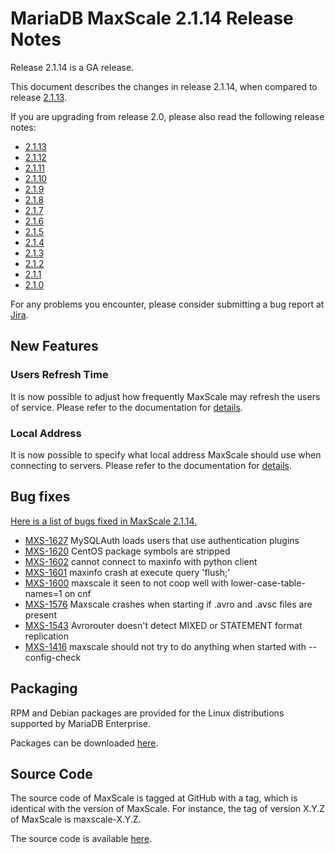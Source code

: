 # MariaDB MaxScale 2.1.14 Release Notes

Release 2.1.14 is a GA release.

This document describes the changes in release 2.1.14, when compared
to release [2.1.13](MaxScale-2.1.13-Release-Notes.md).

If you are upgrading from release 2.0, please also read the following
release notes:

* [2.1.13](./MaxScale-2.1.13-Release-Notes.md)
* [2.1.12](./MaxScale-2.1.12-Release-Notes.md)
* [2.1.11](./MaxScale-2.1.11-Release-Notes.md)
* [2.1.10](./MaxScale-2.1.10-Release-Notes.md)
* [2.1.9](./MaxScale-2.1.9-Release-Notes.md)
* [2.1.8](./MaxScale-2.1.8-Release-Notes.md)
* [2.1.7](./MaxScale-2.1.7-Release-Notes.md)
* [2.1.6](./MaxScale-2.1.6-Release-Notes.md)
* [2.1.5](./MaxScale-2.1.5-Release-Notes.md)
* [2.1.4](./MaxScale-2.1.4-Release-Notes.md)
* [2.1.3](./MaxScale-2.1.3-Release-Notes.md)
* [2.1.2](./MaxScale-2.1.2-Release-Notes.md)
* [2.1.1](./MaxScale-2.1.1-Release-Notes.md)
* [2.1.0](./MaxScale-2.1.0-Release-Notes.md)

For any problems you encounter, please consider submitting a bug report at
[Jira](https://jira.mariadb.org).

## New Features

### Users Refresh Time

It is now possible to adjust how frequently MaxScale may refresh
the users of service. Please refer to the documentation for
[details](../Getting-Started/Configuration-Guide.md#users_refresh_time).

### Local Address

It is now possible to specify what local address MaxScale should
use when connecting to servers. Please refer to the documentation
for [details](../Getting-Started/Configuration-Guide.md#local_address).

## Bug fixes

[Here is a list of bugs fixed in MaxScale 2.1.14.](https://jira.mariadb.org/issues/?jql=project%20%3D%20MXS%20AND%20issuetype%20%3D%20Bug%20AND%20status%20%3D%20Closed%20AND%20fixVersion%20%3D%202.1.14)

* [MXS-1627](https://jira.mariadb.org/browse/MXS-1627) MySQLAuth loads users that use authentication plugins
* [MXS-1620](https://jira.mariadb.org/browse/MXS-1620) CentOS package symbols are stripped
* [MXS-1602](https://jira.mariadb.org/browse/MXS-1602) cannot connect to maxinfo with python client
* [MXS-1601](https://jira.mariadb.org/browse/MXS-1601) maxinfo crash at execute query 'flush;'
* [MXS-1600](https://jira.mariadb.org/browse/MXS-1600) maxscale it seen to not coop well with lower-case-table-names=1 on cnf
* [MXS-1576](https://jira.mariadb.org/browse/MXS-1576) Maxscale crashes when starting if .avro and .avsc files are present
* [MXS-1543](https://jira.mariadb.org/browse/MXS-1543) Avrorouter doesn't detect MIXED or STATEMENT format replication
* [MXS-1416](https://jira.mariadb.org/browse/MXS-1416) maxscale should not try to do anything when started with --config-check

## Packaging

RPM and Debian packages are provided for the Linux distributions supported by
MariaDB Enterprise.

Packages can be downloaded [here](https://mariadb.com/resources/downloads).

## Source Code

The source code of MaxScale is tagged at GitHub with a tag, which is identical
with the version of MaxScale. For instance, the tag of version X.Y.Z of MaxScale
is maxscale-X.Y.Z.

The source code is available [here](https://github.com/mariadb-corporation/MaxScale).
